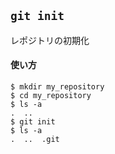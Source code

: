 ## `git init`

レポジトリの初期化

#### 使い方

```
$ mkdir my_repository
$ cd my_repository
$ ls -a
.  ..
$ git init
$ ls -a
.  ..  .git
```
